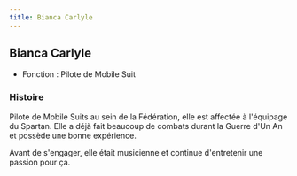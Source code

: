 ```yaml
---
title: Bianca Carlyle
---
```


Bianca Carlyle
--------------





* Fonction : Pilote de Mobile Suit


### Histoire


Pilote de Mobile Suits au sein de la Fédération, elle est affectée à l'équipage du Spartan. Elle a déjà fait beaucoup de combats durant la Guerre d'Un An et possède une bonne expérience. 


Avant de s'engager, elle était musicienne et continue d'entretenir une passion pour ça. 


